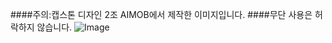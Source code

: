 ####주의:캡스톤 디자인 2조 AIMOB에서 제작한 이미지입니다.
####무단 사용은 허락하지 않습니다.
![Image](https://github.com/user-attachments/assets/67d5e0da-b830-4c6f-ac7b-b6890d44ebda)
